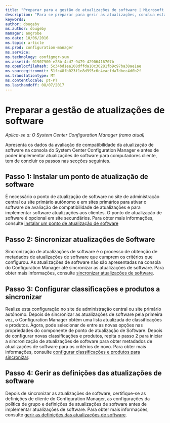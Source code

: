 ```yaml
---
title: "Preparar para a gestão de atualizações de software | Microsoft Docs"
description: "Para se preparar para gerir as atualizações, conclua estas tarefas para apresentar os dados da avaliação de compatibilidade na consola do System Center Configuration Manager."
keywords: 
author: dougeby
ms.author: dougeby
manager: angrobe
ms.date: 10/06/2016
ms.topic: article
ms.prod: configuration-manager
ms.service: 
ms.technology: configmgr-sum
ms.assetid: 01907900-e28b-4cd7-9479-42906416707b
ms.openlocfilehash: 5c34bd1ea108dffda10c30281fb9c97ba38ae1ae
ms.sourcegitcommit: 51fc48fb023f1e8d995c6c4eacfda7dbec4d0b2f
ms.translationtype: MT
ms.contentlocale: pt-PT
ms.lasthandoff: 08/07/2017
---
```

# <a name="prepare-for-software-updates-management"></a>Preparar a gestão de atualizações de software

*Aplica-se a: O System Center Configuration Manager (ramo atual)*

Apresenta os dados da avaliação de compatibilidade da atualização de software na consola do System Center Configuration Manager e antes de poder implementar atualizações de software para computadores cliente, tem de concluir os passos nas secções seguintes.

## <a name="step-1-install-a-software-update-point"></a>Passo 1: Instalar um ponto de atualização de software  
É necessário o ponto de atualização de software no site de administração central ou site primário autónomo e em sites primários para ativar o software de avaliação de compatibilidade de atualizações e para implementar software atualizações aos clientes. O ponto de atualização de software é opcional em site secundários. Para obter mais informações, consulte [instalar um ponto de atualização de software](install-a-software-update-point.md)  

## <a name="step-2-synchronize-software-updates"></a>Passo 2: Sincronizar atualizações de Software
Sincronização de atualizações de software é o processo de obtenção de metadados de atualizações de software que cumprem os critérios que configurou. As atualizações de software não são apresentadas na consola do Configuration Manager até sincronizar as atualizações de software. Para obter mais informações, consulte [sincronizar atualizações de software](synchronize-software-updates.md).   

## <a name="step-3-configure-classifications-and-products-to-synchronize"></a>Passo 3: Configurar classificações e produtos a sincronizar
Realize esta configuração no site de administração central ou site primário autónomo. Depois de sincronizar as atualizações de software pela primeira vez, o Configuration Manager obtém uma lista atualizada de classificações e produtos. Agora, pode selecionar de entre as novas opções nas propriedades do componente de ponto de atualização de Software. Depois de configurar novas classificações e produtos, repita o passo 2 para iniciar a sincronização de atualizações de software para obter metadados de atualizações de software para os critérios de novo. Para obter mais informações, consulte [configurar classificações e produtos para sincronizar](configure-classifications-and-products.md).

## <a name="step-4-manage-settings-for-software-updates"></a>Passo 4: Gerir as definições das atualizações de software
Depois de sincronizar as atualizações de software, certifique-se as definições de cliente do Configuration Manager, as configurações da política de grupo e definições de atualizações de software antes de implementar atualizações de software. Para obter mais informações, consulte [gerir as definições das atualizações de software](manage-settings-for-software-updates.md).
